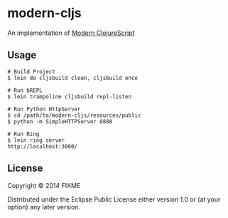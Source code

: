 # modern-cljs

An implementation of [Modern ClojureScript](https://github.com/magomimmo/modern-cljs)


## Usage

```
# Build Project
$ lein do cljsbuild clean, cljsbuild once

# Run bREPL
$ lein trampoline cljsbuild repl-listen

# Run Python HttpServer
$ cd /path/to/modern-cljs/resources/public
$ python -m SimpleHTTPServer 8888

# Run Ring
$ lein ring server
http://localhost:3000/
```

## License

Copyright © 2014 FIXME

Distributed under the Eclipse Public License either version 1.0 or (at
your option) any later version.
